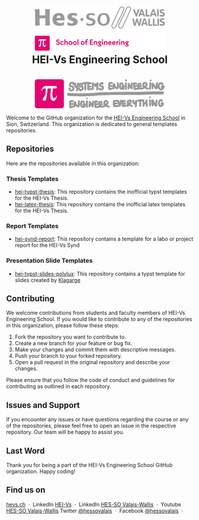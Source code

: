 <h1 align="center">
  <br>
  <img src="./../img/hei-en.png" alt="HEI-Vs Logo" width="350">
  <br>
  HEI-Vs Engineering School
  <br>
</h1>
<div align="center">
  <br>
  <img src="./../img/synd-light.png" alt="Industrial Systems Logo" width="350">
  <br>
</div>

Welcome to the GitHub organization for the [HEI-Vs Engineering School](https://hevs.ch/synd) in Sion, Switzerland. This organization is dedicated to general templates repositories.


## Repositories

Here are the repositories available in this organization:

### Thesis Templates
- [hei-typst-thesis](https://github.com/hei-templates/hei-typst-thesis): This repository contains the inofficial typst templates for the HEI-Vs Thesis.
- [hei-latex-thesis](https://github.com/hei-templates/hei-latex-thesis): This repository contains the inofficial latex templates for the HEI-Vs Thesis.

### Report Templates
- [hei-synd-report](https://github.com/hei-templates/hei-synd-report): This repository contains a template for a labo or project report for the HEI-Vs Synd

### Presentation Slide Templates
- [hei-typst-slides-polylux](https://github.com/hei-templates/hei-typst-slides-polylux): This repository contains a typst template for slides created by [Klagarge](https://github.com/Klagarge)

## Contributing

We welcome contributions from students and faculty members of HEI-Vs Engineering School. If you would like to contribute to any of the repositories in this organization, please follow these steps:

1. Fork the repository you want to contribute to.
2. Create a new branch for your feature or bug fix.
3. Make your changes and commit them with descriptive messages.
4. Push your branch to your forked repository.
5. Open a pull request in the original repository and describe your changes.

Please ensure that you follow the code of conduct and guidelines for contributing as outlined in each repository.

## Issues and Support

If you encounter any issues or have questions regarding the course or any of the repositories, please feel free to open an issue in the respective repository. Our team will be happy to assist you.

## Last Word

Thank you for being a part of the HEI-Vs Engineering School GitHub organization. Happy coding!

## Find us on

[hevs.ch](https://www.hevs.ch/synd) &nbsp;&middot;&nbsp;
LinkedIn [HEI-Vs](https://www.linkedin.com/showcase/school-of-engineering-valais-wallis/) &nbsp;&middot;&nbsp;
LinkedIn [HES-SO Valais-Wallis](https://www.linkedin.com/groups/104343/) &nbsp;&middot;&nbsp;
Youtube [HES-SO Valais-Wallis](https://www.youtube.com/user/HESSOVS)
Twitter [@hessovalais](https://twitter.com/hessovalais) &nbsp;&middot;&nbsp;
Facebook [@hessovalais](https://www.facebook.com/hessovalais) &nbsp;&middot;&nbsp;
